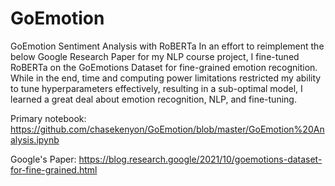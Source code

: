 # GoEmotion
GoEmotion Sentiment Analysis with RoBERTa
In an effort to reimplement the below Google Research Paper for my NLP course project, I fine-tuned RoBERTa on the GoEmotions Dataset for fine-grained emotion recognition. While in the end, time and computing power limitations restricted my ability to tune hyperparameters effectively, resulting in a sub-optimal model, I learned a great deal about emotion recognition, NLP, and fine-tuning.

Primary notebook:
https://github.com/chasekenyon/GoEmotion/blob/master/GoEmotion%20Analysis.ipynb

Google's Paper:
https://blog.research.google/2021/10/goemotions-dataset-for-fine-grained.html
